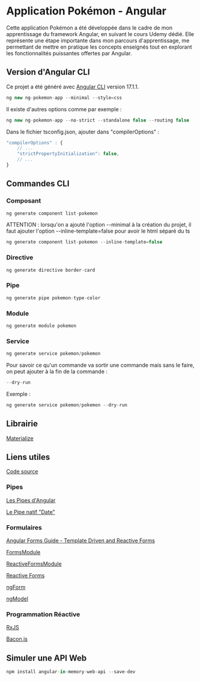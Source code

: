 # Application Pokémon - Angular

Cette application Pokémon a été développée dans le cadre de mon apprentissage du framework Angular, en suivant le cours Udemy dédié. Elle représente une étape importante dans mon parcours d'apprentissage, me permettant de mettre en pratique les concepts enseignés tout en explorant les fonctionnalités puissantes offertes par Angular.




## Version d'Angular CLI
Ce projet a été généré avec [Angular CLI](https://github.com/angular/angular-cli) version 17.1.1.

```js
ng new ng-pokemon-app --minimal --style=css
```


Il existe d'autres options comme par exemple :

```js
ng new ng-pokemon-app --no-strict --standalone false --routing false
```


Dans le fichier tsconfig.json, ajouter dans "compilerOptions" : 

```js
"compilerOptions" : {
    // ...
    "strictPropertyInitialization": false,
    // ...
}
```


## Commandes CLI

### Composant 
```js
ng generate component list-pokemon
```
ATTENTION : lorsqu'on a ajouté l'option --minimal à la création du projet, 
il faut ajouter l'option --inline-template=false pour avoir le html séparé du ts
```js
ng generate component list-pokemon --inline-template=false
```

### Directive
```js
ng generate directive border-card
```

### Pipe 
```js
ng generate pipe pokemon-type-color
```

### Module 
```js
ng generate module pokemon
```

### Service
```js
ng generate service pokemon/pokemon
```



Pour savoir ce qu'un commande va sortir une commande mais sans le faire, on peut ajouter à la fin de la commande :
```js
--dry-run 
```
Exemple :
```js
ng generate service pokemon/pokemon --dry-run
```


## Librairie

[Materialize](https://materializecss.com/getting-started.html)


## Liens utiles

[Code source](https://angularsenior.fr/ressources-apprendre-angular)

### Pipes

[Les Pipes d'Angular](https://angular.io/guide/pipes)

[Le Pipe natif "Date"](https://angular.io/api/common/DatePipe)

### Formulaires

[Angular Forms Guide - Template Driven and Reactive Forms](https://blog.angular-university.io/introduction-to-angular-2-forms-template-driven-vs-model-driven/)

[FormsModule](https://angular.io/api/forms/FormsModule)

[ReactiveFormsModule](https://angular.io/api/forms/ReactiveFormsModule)

[Reactive Forms](https://angular.io/guide/reactive-forms#!)

[ngForm](https://angular.io/api/forms/NgForm)

[ngModel](https://angular.io/api/forms/NgModel)

### Programmation Réactive

[RxJS](https://rxjs.dev/)

[Bacon.js](https://baconjs.github.io/)



## Simuler une API Web

```js
npm install angular-in-memory-web-api --save-dev
```